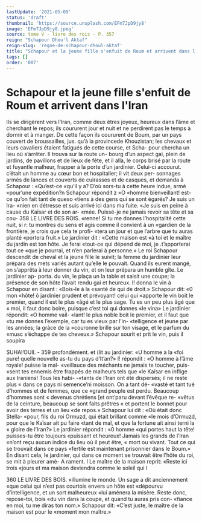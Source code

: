 ```yaml
---
lastUpdate: '2021-05-09'
status: 'draft'
thumbnail: 'https://source.unsplash.com/EFm7JpD9jy8'
image: 'EFm7JpD9jy8.jpeg'
source: tome V - livre des rois - P. 357
reign: "Schapour Dhou'l Aktaf"
reign-slug: 'regne-de-schapour-dhoul-aktaf'
title: "Schapour et la jeune fille s'enfuit de Roum et arrivent dans l'Iran | Le Livre des Rois | Shâhnâmeh"
tags: []
order: '007'
---
```


# Schapour et la jeune fille s'enfuit de Roum et arrivent dans l'Iran

Ils se dirigèrent vers l’lran, comme deux êtres
joyeux, heureux dans l’âme et cherchant le repos; ils
coururent jour et nuit et ne perdirent pas le temps à dormir et à manger. De cette façon ils coururent
de Boum, par un pays couvert de broussailles, jus. qu’à la provincede Khouzistan; les chevaux et leurs cavaliers étaient fatigués de cette course, et Scha-
pour chercha un lieu où s’arrêter. Il trouva sur la route un- bourg d’un aspect gai, plein de jardins,
de pavillons et de lieux de fête, et il alla, le corps brisé par la route et fuyantle malheur, frapper à la porte d’un jardinier. Celui-ci accourut. c’était un
homme au cœur bon et hospitalier; il vit deux per- sonnages armés de lances et couverts de cuirasses et de casques, et demanda à Schapour : «Qu’est-ce
«qu’il y a? D’où sors-tu à cette heure indue, armé
«pour’une expédition?n Schapour répondit z «O
«homme bienveillant! est-ce qu’on fait tant de queso «tiens à des gens qui se sont égarés? Je suis un Ira-
«nien en détresse et suis arrivé ici dans ma fuite.
«Je suis en peine à cause du Kaïsar et de son ar- «mée. Puissé-je ne jamais revoir sa tête et sa cou-
358 LE LIVRE DES ROIS. «renne! Si tu me donnes l’hospitalité cette nuit, si
r: tu montres du sens et agis comme il convient à un «gardien de la frontière, je crois que cela te profi- «tera un jour et que l’arbre que tu auras planté «portera fruit.» Le jardinier dit : «Cette maison est
«à toi et le maître du jardin est ton hôte. Je ferai «tout-ce qui dépend de moi, je .t’apporterai tout ce «que je pourrai, et n’en parlerai à personne.»
Le roi Schapour descendit de cheval et la jeune fille le suivit; la femme du jardinier leur prépara des mets variés autant qu’elle le pouvait. Quand ils
eurent mangé, on s’apprêta à leur donner du vin, et
on leur prépara un humble gîte. Le jardinier ap- porta. du vin, le plaça un la table et saisit une coupe; la présence de son hôte l’avait rendu gai et heureux.
l! donna le vin à Schapour en disant : «Bois-le à la «santé de qui de droit.» Schapour dit: «0 mon «hôte! ô jardinier prudent et prévoyant! celui qui «apporte le vin boit le premier, quand il est le plus «âgé et le plus sage. Tu es un peu plus âgé que
« moi, il faut donc boire, puisque c’est toi qui donnes
«le vina» Le jardinier répondit: «O homme vail- «lant! le plus noble boit le premier, et il faut que
«tu me donnes l’exemple, car tu es vieux par l’in-
«telligence et jeune par les années; la grâce de la
«couronne brille sur ton visage, et le parfum du «musc s’échappe de tes cheveux.»
Schapour sourit et prit le vin, puis il soupira

SUHAl’OUIl. - 359 profondément. et (lit au jardinier: «U homme à la
«foi pure! quelle nouvelle as-tu du pays d’lt’an?» l! répondit : «O homme à l’âme royale! puisse la mal- «veillauce des méchants ne jamais te toucher, puis- «sent tes ennemis être frappés de malheurs tels que «le Kaïsar en inflige aux Iraniens! Tous les habi-
-«tants de l’Iran ont été dispersés; il ne reste plus
« dans ce pays ni semence’ni moisson. On a tant dé- «vasté et tant tué d’hommes et de femmes, que ce
«grand peuple est perdu. Beaucoup d’hommes sont
« devenus chrétiens [et ont’paru devant l’évêque re-
«vêtus de la ceinture, beaucoup se sont faits prêtres
« et portent le bonnet pour avoir des terres et un lieu «de repos.» Schapour lui dit : «Où était donc Stella- «pour, fils du roi Ormuzd, qui était brillant comme «le mois d’Ormuzd, pour que le Kaïsar ait pu faire «tant de mal, et que la fortune ait ainsi terni la « gloire de l’Iran?» Le jardinier répondit : «0 homme
«qui portes haut la tête! puisses-tu être toujours «puissant et heureux! Jamais les grands de l’Iran «n’ont reçu aucun indice du lieu où il peut être,
« mort ou vivant. Tout ce qui se trouvait dans ce pays
«fertile est maintenant prisonnier dans le Boum.»
En disant cela, le jardinier, qui dans ce moment se trouvait être l’hôte du roi, se mit à pleurer amè- A
rament. l
Le maître de la maison reprit: «Reste ici trois
«jours et ma maison deviendra comme le soleil qui l

360 LE LIVRE DES BOIS.
«illumine le monde. Un sage a dit anciennement «que celui qui n’est pas courtois envers un hôte est «dépourvu d’intelligence, et un sort malheureux
«lui amènera la misère. Reste donc, repose-toi, bois «du vin dans la coupe, et quand tu auras pris con- «fiance en moi, tu me diras ton nom.» Schapour dit: «C’est juste, le maître de la maison est pour le «moment mon maître.»

